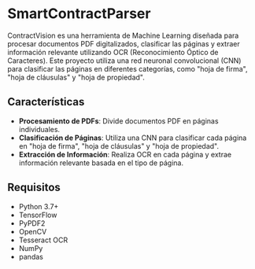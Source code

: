 # SmartContractParser

ContractVision es una herramienta de Machine Learning diseñada para procesar documentos PDF digitalizados, clasificar las páginas y extraer información relevante utilizando OCR (Reconocimiento Óptico de Caracteres). Este proyecto utiliza una red neuronal convolucional (CNN) para clasificar las páginas en diferentes categorías, como "hoja de firma", "hoja de cláusulas" y "hoja de propiedad".

## Características

- **Procesamiento de PDFs**: Divide documentos PDF en páginas individuales.
- **Clasificación de Páginas**: Utiliza una CNN para clasificar cada página en "hoja de firma", "hoja de cláusulas" y "hoja de propiedad".
- **Extracción de Información**: Realiza OCR en cada página y extrae información relevante basada en el tipo de página.

## Requisitos

- Python 3.7+
- TensorFlow
- PyPDF2
- OpenCV
- Tesseract OCR
- NumPy
- pandas

